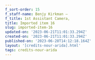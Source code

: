 ```yaml
---
f_sort-order: 15
f_staff-name: Benjy Kirkman –
f_title: 1st Assistant Camera,
title: Imported item 16
slug: imported-item-16
updated-on: '2023-06-21T11:01:33.294Z'
created-on: '2023-06-21T11:01:33.294Z'
published-on: '2023-06-28T14:12:18.164Z'
layout: '[credits-nour-arida].html'
tags: credits-nour-arida
---
```



